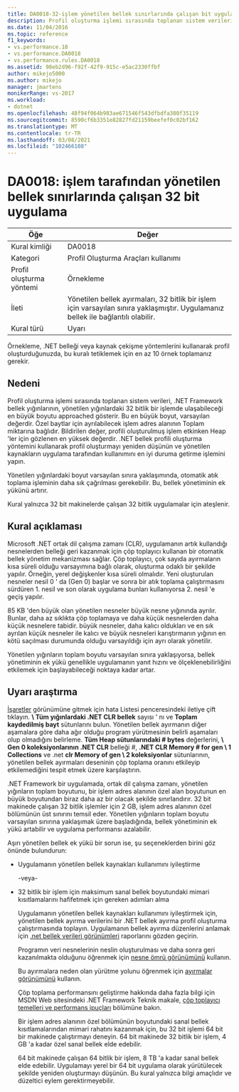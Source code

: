 ```yaml
---
title: DA0018-32-işlem yönetilen bellek sınırlarında çalışan bit uygulama | Microsoft Docs
description: Profil oluşturma işlemi sırasında toplanan sistem verileri, .NET Framework bellek yığınlarının, yönetilen yığınlardaki 32 bitlik bir işlemde ulaşabileceği en büyük boyutu approached gösterir.
ms.date: 11/04/2016
ms.topic: reference
f1_keywords:
- vs.performance.18
- vs.performance.DA0018
- vs.performance.rules.DA0018
ms.assetid: 98eb2d96-f92f-42f9-915c-e5ac2330ffbf
author: mikejo5000
ms.author: mikejo
manager: jmartens
monikerRange: vs-2017
ms.workload:
- dotnet
ms.openlocfilehash: 48f94f064b983ae671546f543dfbdfa380f35119
ms.sourcegitcommit: 8590cf6b3351e82827fd21159beefef0c02bf162
ms.translationtype: MT
ms.contentlocale: tr-TR
ms.lasthandoff: 03/08/2021
ms.locfileid: "102466108"
---
```

# <a name="da0018-32-bit-application-running-at-process-managed-memory-limits"></a>DA0018: işlem tarafından yönetilen bellek sınırlarında çalışan 32 bit uygulama

|Öğe|Değer|
|-|-|
|Kural kimliği|DA0018|
|Kategori|Profil Oluşturma Araçları kullanımı|
|Profil oluşturma yöntemi|Örnekleme|
|İleti|Yönetilen bellek ayırmaları, 32 bitlik bir işlem için varsayılan sınıra yaklaşmıştır. Uygulamanız bellek ile bağlantılı olabilir.|
|Kural türü|Uyarı|

 Örnekleme, .NET belleği veya kaynak çekişme yöntemlerini kullanarak profil oluşturduğunuzda, bu kuralı tetiklemek için en az 10 örnek toplamanız gerekir.

## <a name="cause"></a>Nedeni
 Profil oluşturma işlemi sırasında toplanan sistem verileri, .NET Framework bellek yığınlarının, yönetilen yığınlardaki 32 bitlik bir işlemde ulaşabileceği en büyük boyutu approached gösterir. Bu en büyük boyut, varsayılan değerdir. Özel baytlar için ayrılabilecek işlem adres alanının Toplam miktarına bağlıdır. Bildirilen değer, profili oluşturulmuş işlem etkinken Heap 'ler için gözlenen en yüksek değerdir. .NET bellek profili oluşturma yöntemini kullanarak profil oluşturmayı yeniden düşünün ve yönetilen kaynakların uygulama tarafından kullanımını en iyi duruma getirme işlemini yapın.

 Yönetilen yığınlardaki boyut varsayılan sınıra yaklaşımında, otomatik atık toplama işleminin daha sık çağrılması gerekebilir. Bu, bellek yönetiminin ek yükünü artırır.

 Kural yalnızca 32 bit makinelerde çalışan 32 bitlik uygulamalar için ateşlenir.

## <a name="rule-description"></a>Kural açıklaması
 Microsoft .NET ortak dil çalışma zamanı (CLR), uygulamanın artık kullandığı nesnelerden belleği geri kazanmak için çöp toplayıcı kullanan bir otomatik bellek yönetim mekanizması sağlar. Çöp toplayıcı, çok sayıda ayırmaların kısa süreli olduğu varsayımına bağlı olarak, oluşturma odaklı bir şekilde yapılır. Örneğin, yerel değişkenler kısa süreli olmalıdır. Yeni oluşturulan nesneler nesil 0 ' da (Gen 0) başlar ve sonra bir atık toplama çalıştırmasını sürdüren 1. nesil ve son olarak uygulama bunları kullanıyorsa 2. nesil 'e geçiş yapılır.

 85 KB 'den büyük olan yönetilen nesneler büyük nesne yığınında ayrılır. Bunlar, daha az sıklıkta çöp toplamaya ve daha küçük nesnelerden daha küçük nesnelere tabidir. büyük nesneler, daha kalıcı oldukları ve en sık ayrılan küçük nesneler ile kalıcı ve büyük nesneleri karıştırmanın yığının en kötü saçılması durumunda olduğu varsayıldığı için ayrı olarak yönetilir.

 Yönetilen yığınların toplam boyutu varsayılan sınıra yaklaşıyorsa, bellek yönetiminin ek yükü genellikle uygulamanın yanıt hızını ve ölçeklenebilirliğini etkilemek için başlayabileceği noktaya kadar artar.

## <a name="how-to-investigate-a-warning"></a>Uyarı araştırma
 [İşaretler](../profiling/marks-view.md) görünümüne gitmek için hata Listesi penceresindeki iletiye çift tıklayın. **\\ Tüm yığınlardaki .NET CLR bellek** sayısı ' nı ve **Toplam kaydedilmiş bayt** sütunlarını bulun. Yönetilen bellek ayırmanın diğer aşamalara göre daha ağır olduğu program yürütmesinin belirli aşamaları olup olmadığını belirleme. **Tüm Heap sütunlarındaki # bytes** değerlerini, **\\ Gen 0 koleksiyonlarının .NET CLR** belleği #, **.NET CLR Memory # for gen \\ 1 Collections** ve .net **clr Memory of gen \\ 2 koleksiyonlar** sütunlarının, yönetilen bellek ayırmaları deseninin çöp toplama oranını etkileyip etkilemediğini tespit etmek üzere karşılaştırın.

 .NET Framework bir uygulamada, ortak dil çalışma zamanı, yönetilen yığınların toplam boyutunu, bir işlem adres alanının özel alan boyutunun en büyük boyutundan biraz daha az bir olacak şekilde sınırlandırır. 32 bit makinede çalışan 32 bitlik işlemler için 2 GB, işlem adres alanının özel bölümünün üst sınırını temsil eder. Yönetilen yığınların toplam boyutu varsayılan sınırına yaklaşımak üzere başladığında, bellek yönetiminin ek yükü artabilir ve uygulama performansı azalabilir.

 Aşırı yönetilen bellek ek yükü bir sorun ise, şu seçeneklerden birini göz önünde bulundurun:

- Uygulamanın yönetilen bellek kaynakları kullanımını iyileştirme

   -veya-

- 32 bitlik bir işlem için maksimum sanal bellek boyutundaki mimari kısıtlamalarını hafifetmek için gereken adımları alma

  Uygulamanın yönetilen bellek kaynakları kullanımını iyileştirmek için, yönetilen bellek ayırma verilerini bir .NET bellek ayırma profil oluşturma çalıştırmasında toplayın. Uygulamanın bellek ayırma düzenlerini anlamak için [.net bellek verileri görünümleri](../profiling/dotnet-memory-data-views.md) raporlarını gözden geçirin.

  Programın veri nesnelerinin neslin oluşturulması ve daha sonra geri kazanılmakta olduğunu öğrenmek için [nesne ömrü görünümünü](../profiling/object-lifetime-view.md) kullanın.

  Bu ayırmalara neden olan yürütme yolunu öğrenmek için [ayırmalar görünümünü](../profiling/dotnet-memory-allocations-view.md) kullanın.

  Çöp toplama performansını geliştirme hakkında daha fazla bilgi için MSDN Web sitesindeki .NET Framework Teknik makale, [çöp toplayıcı temelleri ve performans ipuçları](/previous-versions/dotnet/articles/ms973837(v=msdn.10)) bölümüne bakın.

  Bir işlem adres alanının özel bölümünün boyutundaki sanal bellek kısıtlamalarından mimari rahatını kazanmak için, bu 32 bit işlemi 64 bit bir makinede çalıştırmayı deneyin.  64 bit makinede 32 bitlik bir işlem, 4 GB 'a kadar özel sanal bellek elde edebilir.

  64 bit makinede çalışan 64 bitlik bir işlem, 8 TB 'a kadar sanal bellek elde edebilir. Uygulamayı yerel bir 64 bit uygulama olarak yürütülecek şekilde yeniden oluşturmayı düşünün. Bu kural yalnızca bilgi amaçlıdır ve düzeltici eylem gerektirmeyebilir.
